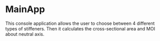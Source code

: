 # MainApp
This console application allows the user to choose between 4 different types of stiffeners. Then it calculates the cross-sectional area and MOI about neutral axis.
